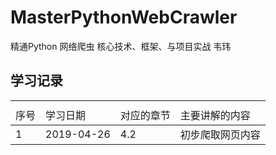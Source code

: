 # MasterPythonWebCrawler
精通Python 网络爬虫 核心技术、框架、与项目实战 韦玮

## 学习记录
<table><th><tr><td>序号</td><td>学习日期</td><td>对应的章节</td><td>主要讲解的内容</td></tr></th><tbody>
        <tr><td>1</td><td>2019-04-26</td><td>4.2</td><td>初步爬取网页内容</td></tr>
</tbody>
</table>
